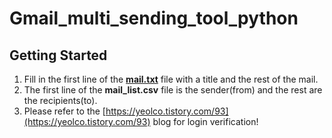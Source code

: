 # Gmail_multi_sending_tool_python

## Getting Started
1. Fill in the first line of the [**mail.txt**](./meil.txt) file with a title and the rest of the mail.
2. The first line of the **mail_list.csv** file is the sender(from) and the rest are the recipients(to).
3. Please refer to the [https://yeolco.tistory.com/93](https://yeolco.tistory.com/93) blog for login verification!
